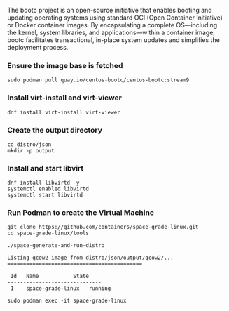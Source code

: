 The bootc project is an open-source initiative that enables booting and updating operating systems using standard OCI (Open Container Initiative) or Docker container images. By encapsulating a complete OS—including the kernel, system libraries, and applications—within a container image, bootc facilitates transactional, in-place system updates and simplifies the deployment process.

### Ensure the image base is fetched

```console
sudo podman pull quay.io/centos-bootc/centos-bootc:stream9
```

### Install virt-install and virt-viewer

```console
dnf install virt-install virt-viewer
```

### Create the output directory

```console
cd distro/json
mkdir -p output
```

### Install and start libvirt

```console
dnf install libvirtd -y
systemctl enabled libvirtd
systemctl start libvirtd
```

### Run Podman to create the Virtual Machine

```console
git clone https://github.com/containers/space-grade-linux.git
cd space-grade-linux/tools

./space-generate-and-run-distro

Listing qcow2 image from distro/json/output/qcow2/...
===========================================

 Id   Name           State
------------------------------
 1    space-grade-linux   running

sudo podman exec -it space-grade-linux
